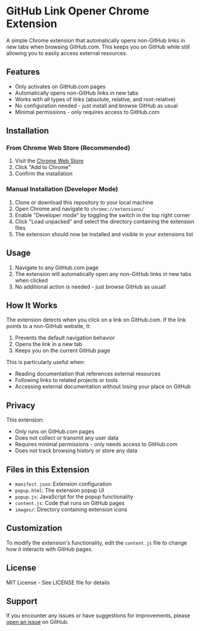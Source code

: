 # GitHub Link Opener Chrome Extension

A simple Chrome extension that automatically opens non-GitHub links in new tabs when browsing GitHub.com. This keeps you on GitHub while still allowing you to easily access external resources.

## Features

- Only activates on GitHub.com pages
- Automatically opens non-GitHub links in new tabs
- Works with all types of links (absolute, relative, and root-relative)
- No configuration needed - just install and browse GitHub as usual
- Minimal permissions - only requires access to GitHub.com

## Installation

### From Chrome Web Store (Recommended)

1. Visit the [Chrome Web Store](https://chromewebstore.google.com/detail/kmedjapbknhaihmnpdanijibjaigedlm)
2. Click "Add to Chrome"
3. Confirm the installation

### Manual Installation (Developer Mode)

1. Clone or download this repository to your local machine
2. Open Chrome and navigate to `chrome://extensions/`
3. Enable "Developer mode" by toggling the switch in the top right corner
4. Click "Load unpacked" and select the directory containing the extension files
5. The extension should now be installed and visible in your extensions list

## Usage

1. Navigate to any GitHub.com page
2. The extension will automatically open any non-GitHub links in new tabs when clicked
3. No additional action is needed - just browse GitHub as usual!

## How It Works

The extension detects when you click on a link on GitHub.com. If the link points to a non-GitHub website, it:

1. Prevents the default navigation behavior
2. Opens the link in a new tab
3. Keeps you on the current GitHub page

This is particularly useful when:

- Reading documentation that references external resources
- Following links to related projects or tools
- Accessing external documentation without losing your place on GitHub

## Privacy

This extension:

- Only runs on GitHub.com pages
- Does not collect or transmit any user data
- Requires minimal permissions - only needs access to GitHub.com
- Does not track browsing history or store any data

## Files in this Extension

- `manifest.json`: Extension configuration
- `popup.html`: The extension popup UI
- `popup.js`: JavaScript for the popup functionality
- `content.js`: Code that runs on GitHub pages
- `images/`: Directory containing extension icons

## Customization

To modify the extension's functionality, edit the `content.js` file to change how it interacts with GitHub pages.

## License

MIT License - See LICENSE file for details

## Support

If you encounter any issues or have suggestions for improvements, please [open an issue](https://github.com/JuluruAkhil/github-link-opener/issues) on GitHub.
